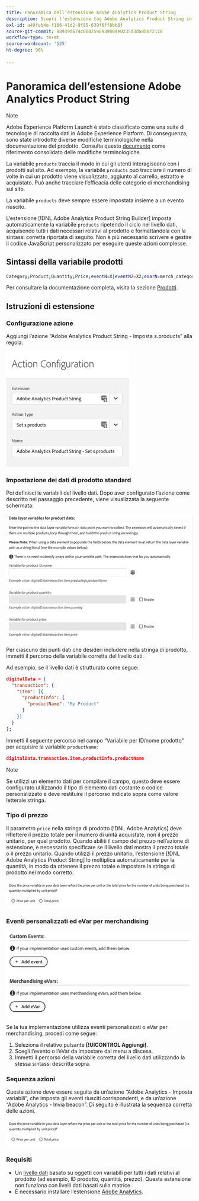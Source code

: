 ```yaml
---
title: Panoramica dell’estensione Adobe Analytics Product String
description: Scopri l’estensione tag Adobe Analytics Product String in Adobe Experience Platform.
exl-id: a49feb4e-f166-41d2-9f85-639f6ff8bb8f
source-git-commit: 88939d674c0002590939004e0235d3da8b072118
workflow-type: tm+mt
source-wordcount: '525'
ht-degree: 96%

---
```


# Panoramica dell’estensione Adobe Analytics Product String

>[!NOTE]
>
>Adobe Experience Platform Launch è stato classificato come una suite di tecnologie di raccolta dati in Adobe Experience Platform. Di conseguenza, sono state introdotte diverse modifiche terminologiche nella documentazione del prodotto. Consulta questo [documento](../../../term-updates.md) come riferimento consolidato delle modifiche terminologiche.

La variabile `products` traccia il modo in cui gli utenti interagiscono con i prodotti sul sito. Ad esempio, la variabile `products` può tracciare il numero di volte in cui un prodotto viene visualizzato, aggiunto al carrello, estratto e acquistato. Può anche tracciare l’efficacia delle categorie di merchandising sul sito.

La variabile `products` deve sempre essere impostata insieme a un evento riuscito.

L’estensione [!DNL Adobe Analytics Product String Builder] imposta automaticamente la variabile `products` ripetendo il ciclo nel livello dati, acquisendo tutti i dati necessari relativi al prodotto e formattandola con la sintassi corretta riportata di seguito. Non è più necessario scrivere e gestire il codice JavaScript personalizzato per eseguire queste azioni complesse.

## Sintassi della variabile prodotti

```bash
Category;Product;Quantity;Price;eventN=X|eventN2=X2;eVarN=merch_category|eVarN2=merch_category2
```

Per consultare la documentazione completa, visita la sezione [Prodotti](https://experienceleague.adobe.com/docs/analytics/implementation/vars/page-vars/products.html?lang=it).

## Istruzioni di estensione

### Configurazione azione

Aggiungi l’azione “Adobe Analytics Product String - Imposta s.products” alla regola.

![Configurazione azione](./images/screenshot-action-config.png)

### Impostazione dei dati di prodotto standard

Poi definisci le variabili del livello dati. Dopo aver configurato l’azione come descritto nel passaggio precedente, viene visualizzata la seguente schermata:

![Campi standard](./images/screenshot-standard-fields.png)

Per ciascuno dei punti dati che desideri includere nella stringa di prodotto, immetti il percorso della variabile corretta del livello dati.

Ad esempio, se il livello dati è strutturato come segue:

```json
digitalData = {
  "transaction": {
    "item": [{
      "productInfo": {
        "productName": "My Product"
      }
    }]
  }
};
```

Immetti il seguente percorso nel campo “Variabile per ID/nome prodotto” per acquisire la variabile `productName`:

```json
digitalData.transaction.item.productInfo.productName
```

>[!NOTE]
>
>Se utilizzi un elemento dati per compilare il campo, questo deve essere configurato utilizzando il tipo di elemento dati costante o codice personalizzato e deve restituire il percorso indicato sopra come valore letterale stringa.

### Tipo di prezzo

Il parametro `price` nella stringa di prodotto [!DNL Adobe Analytics] deve riflettere il prezzo totale per il numero di unità acquistate, non il prezzo unitario, per quel prodotto. Quando abiliti il campo del prezzo nell’azione di estensione, è necessario specificare se il livello dati mostra il prezzo totale o il prezzo unitario. Quando utilizzi il prezzo unitario, l’estensione [!DNL Adobe Analytics Product String] lo moltiplica automaticamente per la quantità, in modo da ottenere il prezzo totale e impostare la stringa di prodotto nel modo corretto.

![Tipo di prezzo](./images/screenshot-price-type.png)

### Eventi personalizzati ed eVar per merchandising

![Eventi ed eVar](./images/screenshot-events-evars.png)

Se la tua implementazione utilizza eventi personalizzati o eVar per merchandising, procedi come segue:

1. Seleziona il relativo pulsante **[!UICONTROL Aggiungi]**.
1. Scegli l’evento o l’eVar da impostare dal menu a discesa.
1. Immetti il percorso della variabile corretta del livello dati utilizzando la stessa sintassi descritta sopra.

### Sequenza azioni

Questa azione deve essere seguita da un’azione “Adobe Analytics - Imposta variabili”, che imposta gli eventi riusciti corrispondenti, e da un’azione “Adobe Analytics - Invia beacon”. Di seguito è illustrata la sequenza corretta delle azioni.

![Campi standard](./images/screenshot-price-type.png)

### Requisiti

* Un [livello dati](https://theblog.adobe.com/data-layers-buzzword-best-practice/) basato su oggetti con variabili per tutti i dati relativi al prodotto (ad esempio, ID prodotto, quantità, prezzo). Questa estensione non funziona con livelli dati basati sulla matrice.
* È necessario installare l’estensione [Adobe Analytics](../analytics/overview.md).
